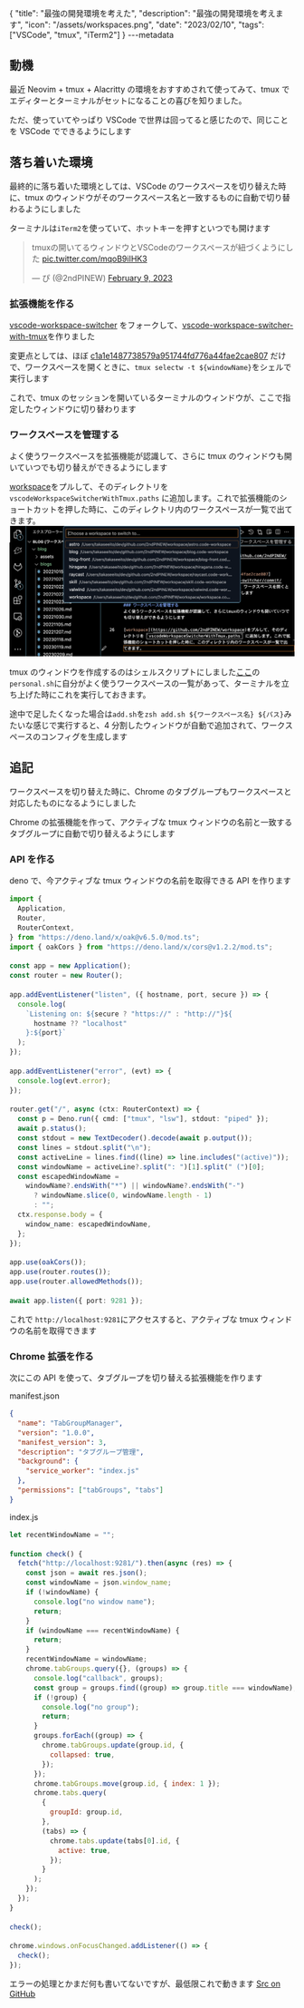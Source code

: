 {
"title": "最強の開発環境を考えた",
"description": "最強の開発環境を考えます",
"icon": "/assets/workspaces.png",
"date": "2023/02/10",
"tags": ["VSCode", "tmux", "iTerm2"]
}
---metadata

## 動機

最近 Neovim + tmux + Alacritty の環境をおすすめされて使ってみて、tmux でエディターとターミナルがセットになることの喜びを知りました。

ただ、使っていてやっぱり VSCode で世界は回ってると感じたので、同じことを VSCode でできるようにします

## 落ち着いた環境

最終的に落ち着いた環境としては、VSCode のワークスペースを切り替えた時に、tmux のウィンドウがそのワークスペース名と一致するものに自動で切り替わるようにしました

ターミナルは`iTerm2`を使っていて、ホットキーを押すといつでも開けます

<blockquote class="twitter-tweet"><p lang="ja" dir="ltr">tmuxの開いてるウィンドウとVSCodeのワークスペースが紐づくようにした <a href="https://t.co/mqoB9iIHK3">pic.twitter.com/mqoB9iIHK3</a></p>&mdash; ぴ (@2ndPINEW) <a href="https://twitter.com/2ndPINEW/status/1623652864693501952?ref_src=twsrc%5Etfw">February 9, 2023</a></blockquote>

### 拡張機能を作る

[vscode-workspace-switcher](https://github.com/sadesyllas/vscode-workspace-switcher) をフォークして、[vscode-workspace-switcher-with-tmux](https://github.com/2ndPINEW/vscode-workspace-switcher-with-tmux)を作りました

変更点としては、ほぼ [c1a1e1487738579a951744fd776a44fae2cae807](https://github.com/sadesyllas/vscode-workspace-switcher/commit/c1a1e1487738579a951744fd776a44fae2cae807) だけで、ワークスペースを開くときに、`tmux selectw -t ${windowName}`をシェルで実行します

これで、tmux のセッションを開いているターミナルのウィンドウが、ここで指定したウィンドウに切り替わります

### ワークスペースを管理する

よく使うワークスペースを拡張機能が認識して、さらに tmux のウィンドウも開いていつでも切り替えができるようにします

[workspace](https://github.com/2ndPINEW/workspace)をプルして、そのディレクトリを `vscodeWorkspaceSwitcherWithTmux.paths` に追加します。これで拡張機能のショートカットを押した時に、このディレクトリ内のワークスペースが一覧で出てきます。
![workspaces](/assets/workspaces.png)

tmux のウィンドウを作成するのはシェルスクリプトにしました[ここ](https://github.com/2ndPINEW/workspace/tree/master/tmux_layout)の`personal.sh`に自分がよく使うワークスペースの一覧があって、ターミナルを立ち上げた時にこれを実行しておきます。

途中で足したくなった場合は`add.sh`を`zsh add.sh ${ワークスペース名} ${パス}`みたいな感じで実行すると、4 分割したウィンドウが自動で追加されて、ワークスペースのコンフィグを生成します

## 追記

ワークスペースを切り替えた時に、Chrome のタブグループもワークスペースと対応したものになるようにしました

Chrome の拡張機能を作って、アクティブな tmux ウィンドウの名前と一致するタブグループに自動で切り替えるようにします

### API を作る

deno で、今アクティブな tmux ウィンドウの名前を取得できる API を作ります

```typescript
import {
  Application,
  Router,
  RouterContext,
} from "https://deno.land/x/oak@v6.5.0/mod.ts";
import { oakCors } from "https://deno.land/x/cors@v1.2.2/mod.ts";

const app = new Application();
const router = new Router();

app.addEventListener("listen", ({ hostname, port, secure }) => {
  console.log(
    `Listening on: ${secure ? "https://" : "http://"}${
      hostname ?? "localhost"
    }:${port}`
  );
});

app.addEventListener("error", (evt) => {
  console.log(evt.error);
});

router.get("/", async (ctx: RouterContext) => {
  const p = Deno.run({ cmd: ["tmux", "lsw"], stdout: "piped" });
  await p.status();
  const stdout = new TextDecoder().decode(await p.output());
  const lines = stdout.split("\n");
  const activeLine = lines.find((line) => line.includes("(active)"));
  const windowName = activeLine?.split(": ")[1].split(" (")[0];
  const escapedWindowName =
    windowName?.endsWith("*") || windowName?.endsWith("-")
      ? windowName.slice(0, windowName.length - 1)
      : "";
  ctx.response.body = {
    window_name: escapedWindowName,
  };
});

app.use(oakCors());
app.use(router.routes());
app.use(router.allowedMethods());

await app.listen({ port: 9281 });
```

これで `http://localhost:9281`にアクセスすると、アクティブな tmux ウィンドウの名前を取得できます

### Chrome 拡張を作る

次にこの API を使って、タブグループを切り替える拡張機能を作ります

manifest.json
```json
{
  "name": "TabGroupManager",
  "version": "1.0.0",
  "manifest_version": 3,
  "description": "タブグループ管理",
  "background": {
    "service_worker": "index.js"
  },
  "permissions": ["tabGroups", "tabs"]
}
```

index.js
```javascript
let recentWindowName = "";

function check() {
  fetch("http://localhost:9281/").then(async (res) => {
    const json = await res.json();
    const windowName = json.window_name;
    if (!windowName) {
      console.log("no window name");
      return;
    }
    if (windowName === recentWindowName) {
      return;
    }
    recentWindowName = windowName;
    chrome.tabGroups.query({}, (groups) => {
      console.log("callback", groups);
      const group = groups.find((group) => group.title === windowName);
      if (!group) {
        console.log("no group");
        return;
      }
      groups.forEach((group) => {
        chrome.tabGroups.update(group.id, {
          collapsed: true,
        });
      });
      chrome.tabGroups.move(group.id, { index: 1 });
      chrome.tabs.query(
        {
          groupId: group.id,
        },
        (tabs) => {
          chrome.tabs.update(tabs[0].id, {
            active: true,
          });
        }
      );
    });
  });
}

check();

chrome.windows.onFocusChanged.addListener(() => {
  check();
});
```

エラーの処理とかまだ何も書いてないですが、最低限これで動きます
[Src on GitHub](https://github.com/2ndPINEW/workspace/tree/master/src)